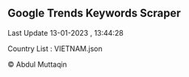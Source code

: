 

## Google Trends Keywords Scraper 
 
Last Update 13-01-2023 , 13:44:28

Country List :
VIETNAM.json



© Abdul Muttaqin 
